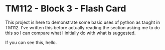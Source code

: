 # TM112 - Block 3 - Flash Card
This project is here to demonstrate some basic uses of python as taught in TM112. I've written this before actually reading the section asking me to do this so I can compare what I initially do with what is suggested.

If you can see this, hello.
